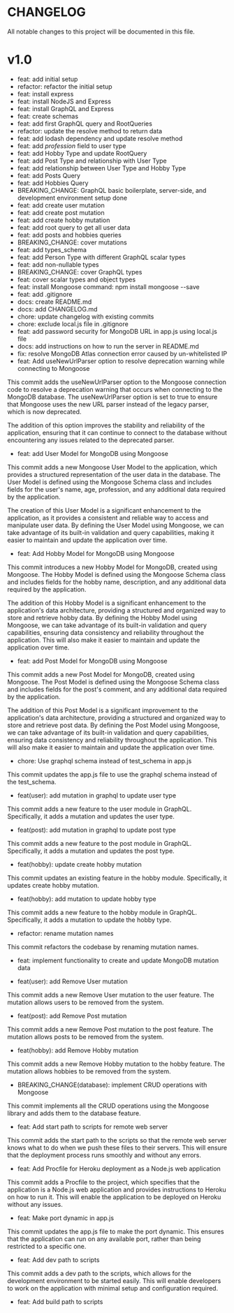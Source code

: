 # CHANGELOG

All notable changes to this project will be documented in this file.

# v1.0

- feat: add initial setup
- refactor: refactor the initial setup
- feat: install express
- feat: install NodeJS and Express
- feat: install GraphQL and Express
- feat: create schemas
- feat: add first GraphQL query and RootQueries
- refactor: update the resolve method to return data
- feat: add lodash dependency and update resolve method
- feat: add *profession* field to user type
- feat: add Hobby Type and update RootQuery
- feat: add Post Type and relationship with User Type
- feat: add relationship between User Type and Hobby Type
- feat: add Posts Query
- feat: add Hobbies Query
- BREAKING_CHANGE: GraphQL basic boilerplate, server-side, and development environment setup done
- feat: add create user mutation
- feat: add create post mutation
- feat: add create hobby mutation
- feat: add root query to get all user data
- feat: add posts and hobbies queries
- BREAKING_CHANGE: cover mutations
- feat: add types_schema
- feat: add Person Type with different GraphQL scalar types
- feat: add non-nullable types
- BREAKING_CHANGE: cover GraphQL types
- feat: cover scalar types and object types
- feat: install Mongoose
  command: npm install mongoose --save
- feat: add .gitignore
- docs: create README.md
- docs: add CHANGELOG.md
- chore: update changelog with existing commits
- chore: exclude local.js file in .gitignore
- feat: add password security for MongoDB URL in app.js using local.js file
- docs: add instructions on how to run the server in README.md
- fix: resolve MongoDB Atlas connection error caused by un-whitelisted IP
- feat: Add useNewUrlParser option to resolve deprecation warning while connecting to Mongoose

This commit adds the useNewUrlParser option to the Mongoose connection code to resolve a deprecation warning that occurs
when connecting to the MongoDB database. The useNewUrlParser option is set to true to ensure that Mongoose uses the new
URL parser instead of the legacy parser, which is now deprecated.

The addition of this option improves the stability and reliability of the application, ensuring that it can continue to
connect to the database without encountering any issues related to the deprecated parser.

- feat: add User Model for MongoDB using Mongoose

This commit adds a new Mongoose User Model to the application, which provides a structured representation of the user
data in the database. The User Model is defined using the Mongoose Schema class and includes fields for the user's name,
age, profession, and any additional data required by the application.

The creation of this User Model is a significant enhancement to the application, as it provides a consistent and
reliable way to access and manipulate user data. By defining the User Model using Mongoose, we can take advantage of its
built-in validation and query capabilities, making it easier to maintain and update the application over time.

- feat: Add Hobby Model for MongoDB using Mongoose

This commit introduces a new Hobby Model for MongoDB, created using Mongoose. The Hobby Model is defined using the
Mongoose Schema class and includes fields for the hobby name, description, and any additional data required by the
application.

The addition of this Hobby Model is a significant enhancement to the application's data architecture, providing a
structured and organized way to store and retrieve hobby data. By defining the Hobby Model using Mongoose, we can take
advantage of its built-in validation and query capabilities, ensuring data consistency and reliability throughout the
application. This will also make it easier to maintain and update the application over time.

- feat: add Post Model for MongoDB using Mongoose

This commit adds a new Post Model for MongoDB, created using Mongoose. The Post Model is defined using the Mongoose
Schema class and includes fields for the post's comment, and any additional data required by the
application.

The addition of this Post Model is a significant improvement to the application's data architecture, providing a
structured and organized way to store and retrieve post data. By defining the Post Model using Mongoose, we can take
advantage of its built-in validation and query capabilities, ensuring data consistency and reliability throughout the
application. This will also make it easier to maintain and update the application over time.

- chore: Use graphql schema instead of test_schema in app.js

This commit updates the app.js file to use the graphql schema instead of the test_schema.

- feat(user): add mutation in graphql to update user type

This commit adds a new feature to the user module in GraphQL. Specifically, it adds a mutation and updates the user
type.

- feat(post): add mutation in graphql to update post type

This commit adds a new feature to the post module in GraphQL. Specifically, it adds a mutation and updates the post
type.

- feat(hobby): update create hobby mutation

This commit updates an existing feature in the hobby module. Specifically, it updates create hobby mutation.

- feat(hobby): add mutation to update hobby type

This commit adds a new feature to the hobby module in GraphQL. Specifically, it adds a mutation to update the hobby
type.

- refactor: rename mutation names

This commit refactors the codebase by renaming mutation names.

- feat: implement functionality to create and update MongoDB mutation data

- feat(user): add Remove User mutation

This commit adds a new Remove User mutation to the user feature. The mutation allows users to be removed from the
system.

- feat(post): add Remove Post mutation

This commit adds a new Remove Post mutation to the post feature. The mutation allows posts to be removed from the
system.

- feat(hobby): add Remove Hobby mutation

This commit adds a new Remove Hobby mutation to the hobby feature. The mutation allows hobbies to be removed from the
system.

- BREAKING_CHANGE(database): implement CRUD operations with Mongoose

This commit implements all the CRUD operations using the Mongoose library and adds them to the database feature.

- feat: Add start path to scripts for remote web server

This commit adds the start path to the scripts so that the remote web server knows what to do when we push these files
to their servers. This will ensure that the deployment process runs smoothly and without any errors.

- feat: Add Procfile for Heroku deployment as a Node.js web application

This commit adds a Procfile to the project, which specifies that the application is a Node.js web application and
provides instructions to Heroku on how to run it. This will enable the application to be deployed on Heroku without any
issues.

- feat: Make port dynamic in app.js

This commit updates the app.js file to make the port dynamic. This ensures that the application can run on any available
port, rather than being restricted to a specific one.

- feat: Add dev path to scripts

This commit adds a dev path to the scripts, which allows for the development environment to be started easily. This will
enable developers to work on the application with minimal setup and configuration required.

- feat: Add build path to scripts
